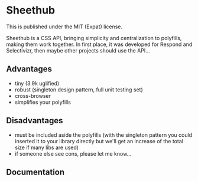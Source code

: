 Sheethub
========

This is published under the MIT (Expat) license.

Sheethub is a CSS API, bringing simplicity and centralization to polyfills, making them work together. In first place, it was developed for Respond and Selectivizr, then maybe other projects should use the API...

Advantages
----------
- tiny (3.9k uglified)
- robust (singleton design pattern, full unit testing set)
- cross-browser
- simplifies your polyfills

Disadvantages
-------------
- must be included aside the polyfills (with the singleton pattern you could inserted it to your library directly but we'll get an increase of the total size if many libs are used)
- if someone else see cons, please let me know...

Documentation
-------------


